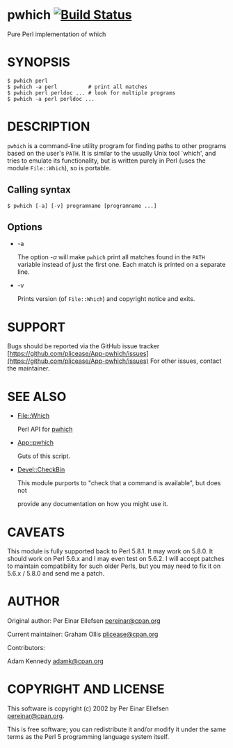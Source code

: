# pwhich [![Build Status](https://secure.travis-ci.org/plicease/App-pwhich.png)](http://travis-ci.org/plicease/App-pwhich)

Pure Perl implementation of which

# SYNOPSIS

    $ pwhich perl
    $ pwhich -a perl          # print all matches
    $ pwhich perl perldoc ... # look for multiple programs
    $ pwhich -a perl perldoc ...

# DESCRIPTION

`pwhich` is a command-line utility program for finding paths to other
programs based on the user's `PATH`. It is similar to the usually Unix
tool \`which', and tries to emulate its functionality, but is written
purely in Perl (uses the module `File::Which`), so is portable.

## Calling syntax

    $ pwhich [-a] [-v] programname [programname ...]

## Options

- -a

    The option _-a_ will make `pwhich` print all matches found in the
    `PATH` variable instead of just the first one. Each match is printed
    on a separate line.

- -v

    Prints version (of `File::Which`) and copyright notice and exits.

# SUPPORT

Bugs should be reported via the GitHub issue tracker
[https://github.com/plicease/App-pwhich/issues](https://github.com/plicease/App-pwhich/issues)
For other issues, contact the maintainer.

# SEE ALSO

- [File::Which](https://metacpan.org/pod/File::Which)

    Perl API for [pwhich](https://metacpan.org/pod/pwhich)

- [App::pwhich](https://metacpan.org/pod/App::pwhich)

    Guts of this script.

- [Devel::CheckBin](https://metacpan.org/pod/Devel::CheckBin)

    This module purports to "check that a command is available", but does not

    provide any documentation on how you might use it.

# CAVEATS

This module is fully supported back to Perl 5.8.1.  It may work on 5.8.0.
It should work on Perl 5.6.x and I may even test on 5.6.2.  I will accept
patches to maintain compatibility for such older Perls, but you may
need to fix it on 5.6.x / 5.8.0 and send me a patch.

# AUTHOR

Original author: Per Einar Ellefsen <pereinar@cpan.org>

Current maintainer: Graham Ollis <plicease@cpan.org>

Contributors:

Adam Kennedy <adamk@cpan.org>

# COPYRIGHT AND LICENSE

This software is copyright (c) 2002 by Per Einar Ellefsen <pereinar@cpan.org>.

This is free software; you can redistribute it and/or modify it under
the same terms as the Perl 5 programming language system itself.
